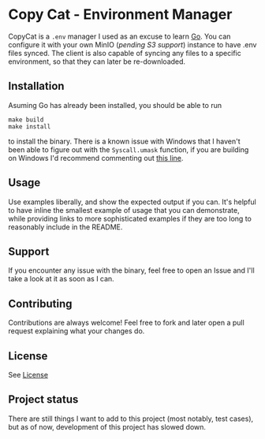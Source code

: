 # Copy Cat - Environment Manager

CopyCat is a `.env` manager I used as an excuse to learn [Go](https://go.dev). You can configure it with your own MinIO (_pending S3 support_) instance to have .env files synced. The client is also capable of syncing any files to a specific environment, so that they can later be re-downloaded.

## Installation

Asuming Go has already been installed, you should be able to run

```shell
make build
make install
```

to install the binary. There is a known issue with Windows that I haven't been able to figure out with the `Syscall.umask` function, if you are building on Windows I'd recommend commenting out [this line](https://github.com/MatthewC/copycat/blob/57f1e2ffaf36d1b4e6c9a3726af4f0ac22a11d14/commands.go#L44).

## Usage

Use examples liberally, and show the expected output if you can. It's helpful to have inline the smallest example of usage that you can demonstrate, while providing links to more sophisticated examples if they are too long to reasonably include in the README.

## Support

If you encounter any issue with the binary, feel free to open an Issue and I'll take a look at it as soon as I can.

## Contributing

Contributions are always welcome! Feel free to fork and later open a pull request explaining what your changes do.

## License

See [License](LICENSE)

## Project status

There are still things I want to add to this project (most notably, test cases), but as of now, development of this project has slowed down.
